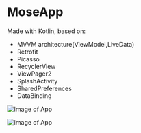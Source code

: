 # MoseApp

Made with Kotlin, based on:
- MVVM architecture(ViewModel,LiveData)
- Retrofit
- Picasso
- RecyclerView
- ViewPager2
- SplashActivity
- SharedPreferences
- DataBinding

![Image of App](https://i.imgur.com/XmQpRUf.png)

![Image of App](https://i.imgur.com/hai9C7f.png)

